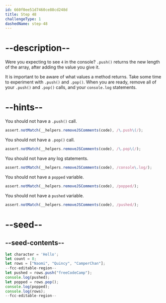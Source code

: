 ```yaml
---
id: 660f0ee51d7460ce88cd248d
title: Step 48
challengeType: 1
dashedName: step-48
---
```


# --description--

Were you expecting to see `4` in the console? `.push()` returns the new length of the array, after adding the value you give it.

It is important to be aware of what values a method returns. Take some time to experiment with `.push()` and `.pop()`. When you are ready, remove all of your `.push()` and `.pop()` calls, and your `console.log` statements.

# --hints--

You should not have a `.push()` call.

```js
assert.notMatch(__helpers.removeJSComments(code), /\.push\(/);
```

You should not have a `.pop()` call.

```js
assert.notMatch(__helpers.removeJSComments(code), /\.pop\(/);
```

You should not have any log statements.

```js
assert.notMatch(__helpers.removeJSComments(code), /console\.log/);
```

You should not have a `popped` variable.

```js
assert.notMatch(__helpers.removeJSComments(code), /popped/);
```

You should not have a `pushed` variable.

```js
assert.notMatch(__helpers.removeJSComments(code), /pushed/);
```

# --seed--

## --seed-contents--

```js
let character = 'Hello';
let count = 8;
let rows = ["Naomi", "Quincy", "CamperChan"];
--fcc-editable-region--
let pushed = rows.push("freeCodeCamp");
console.log(pushed);
let popped = rows.pop();
console.log(popped);
console.log(rows);
--fcc-editable-region--
```
